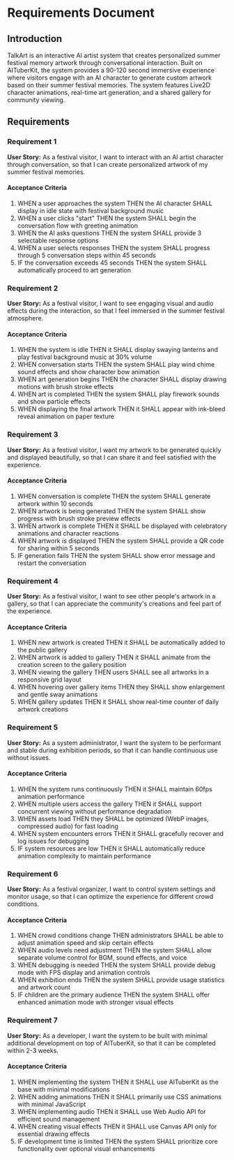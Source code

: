 # Requirements Document

## Introduction

TalkArt is an interactive AI artist system that creates personalized summer festival memory artwork through conversational interaction. Built on AITuberKit, the system provides a 90-120 second immersive experience where visitors engage with an AI character to generate custom artwork based on their summer festival memories. The system features Live2D character animations, real-time art generation, and a shared gallery for community viewing.

## Requirements

### Requirement 1

**User Story:** As a festival visitor, I want to interact with an AI artist character through conversation, so that I can create personalized artwork of my summer festival memories.

#### Acceptance Criteria

1. WHEN a user approaches the system THEN the AI character SHALL display in idle state with festival background music
2. WHEN a user clicks "start" THEN the system SHALL begin the conversation flow with greeting animation
3. WHEN the AI asks questions THEN the system SHALL provide 3 selectable response options
4. WHEN a user selects responses THEN the system SHALL progress through 5 conversation steps within 45 seconds
5. IF the conversation exceeds 45 seconds THEN the system SHALL automatically proceed to art generation

### Requirement 2

**User Story:** As a festival visitor, I want to see engaging visual and audio effects during the interaction, so that I feel immersed in the summer festival atmosphere.

#### Acceptance Criteria

1. WHEN the system is idle THEN it SHALL display swaying lanterns and play festival background music at 30% volume
2. WHEN conversation starts THEN the system SHALL play wind chime sound effects and show character bow animation
3. WHEN art generation begins THEN the character SHALL display drawing motions with brush stroke effects
4. WHEN art is completed THEN the system SHALL play firework sounds and show particle effects
5. WHEN displaying the final artwork THEN it SHALL appear with ink-bleed reveal animation on paper texture

### Requirement 3

**User Story:** As a festival visitor, I want my artwork to be generated quickly and displayed beautifully, so that I can share it and feel satisfied with the experience.

#### Acceptance Criteria

1. WHEN conversation is complete THEN the system SHALL generate artwork within 10 seconds
2. WHEN artwork is being generated THEN the system SHALL show progress with brush stroke preview effects
3. WHEN artwork is complete THEN it SHALL be displayed with celebratory animations and character reactions
4. WHEN artwork is displayed THEN the system SHALL provide a QR code for sharing within 5 seconds
5. IF generation fails THEN the system SHALL show error message and restart the conversation

### Requirement 4

**User Story:** As a festival visitor, I want to see other people's artwork in a gallery, so that I can appreciate the community's creations and feel part of the experience.

#### Acceptance Criteria

1. WHEN new artwork is created THEN it SHALL be automatically added to the public gallery
2. WHEN artwork is added to gallery THEN it SHALL animate from the creation screen to the gallery position
3. WHEN viewing the gallery THEN users SHALL see all artworks in a responsive grid layout
4. WHEN hovering over gallery items THEN they SHALL show enlargement and gentle sway animations
5. WHEN gallery updates THEN it SHALL show real-time counter of daily artwork creations

### Requirement 5

**User Story:** As a system administrator, I want the system to be performant and stable during exhibition periods, so that it can handle continuous use without issues.

#### Acceptance Criteria

1. WHEN the system runs continuously THEN it SHALL maintain 60fps animation performance
2. WHEN multiple users access the gallery THEN it SHALL support concurrent viewing without performance degradation
3. WHEN assets load THEN they SHALL be optimized (WebP images, compressed audio) for fast loading
4. WHEN system encounters errors THEN it SHALL gracefully recover and log issues for debugging
5. IF system resources are low THEN it SHALL automatically reduce animation complexity to maintain performance

### Requirement 6

**User Story:** As a festival organizer, I want to control system settings and monitor usage, so that I can optimize the experience for different crowd conditions.

#### Acceptance Criteria

1. WHEN crowd conditions change THEN administrators SHALL be able to adjust animation speed and skip certain effects
2. WHEN audio levels need adjustment THEN the system SHALL allow separate volume control for BGM, sound effects, and voice
3. WHEN debugging is needed THEN the system SHALL provide debug mode with FPS display and animation controls
4. WHEN exhibition ends THEN the system SHALL provide usage statistics and artwork count
5. IF children are the primary audience THEN the system SHALL offer enhanced animation mode with stronger visual effects

### Requirement 7

**User Story:** As a developer, I want the system to be built with minimal additional development on top of AITuberKit, so that it can be completed within 2-3 weeks.

#### Acceptance Criteria

1. WHEN implementing the system THEN it SHALL use AITuberKit as the base with minimal modifications
2. WHEN adding animations THEN it SHALL primarily use CSS animations with minimal JavaScript
3. WHEN implementing audio THEN it SHALL use Web Audio API for efficient sound management
4. WHEN creating visual effects THEN it SHALL use Canvas API only for essential drawing effects
5. IF development time is limited THEN the system SHALL prioritize core functionality over optional visual enhancements